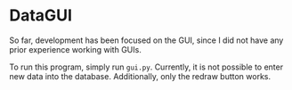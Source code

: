 # DataGUI

So far, development has been focused on the GUI, since I did not have any prior experience working with GUIs.

To run this program, simply run `gui.py`. Currently, it is not possible to enter new data into the database.
Additionally, only the redraw button works.

